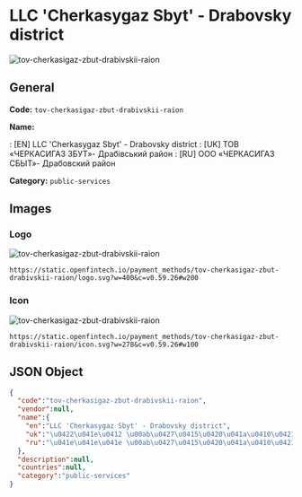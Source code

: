 
# LLC 'Cherkasygaz Sbyt' - Drabovsky district 
![tov-cherkasigaz-zbut-drabivskii-raion](https://static.openfintech.io/payment_methods/tov-cherkasigaz-zbut-drabivskii-raion/logo.svg?w=400&c=v0.59.26#w200)  

## General 
**Code:** `tov-cherkasigaz-zbut-drabivskii-raion` 
 
**Name:** 
 
:	[EN] LLC 'Cherkasygaz Sbyt' - Drabovsky district 
:	[UK] ТОВ «ЧЕРКАСИГАЗ ЗБУТ»- Драбівський район 
:	[RU] ООО «ЧЕРКАСИГАЗ СБЫТ»- Драбовский район 
 
**Category:** `public-services` 
 

## Images 

### Logo 
![tov-cherkasigaz-zbut-drabivskii-raion](https://static.openfintech.io/payment_methods/tov-cherkasigaz-zbut-drabivskii-raion/logo.svg?w=400&c=v0.59.26#w200)  

```
https://static.openfintech.io/payment_methods/tov-cherkasigaz-zbut-drabivskii-raion/logo.svg?w=400&c=v0.59.26#w200
```  

### Icon 
![tov-cherkasigaz-zbut-drabivskii-raion](https://static.openfintech.io/payment_methods/tov-cherkasigaz-zbut-drabivskii-raion/icon.svg?w=278&c=v0.59.26#w100)  

```
https://static.openfintech.io/payment_methods/tov-cherkasigaz-zbut-drabivskii-raion/icon.svg?w=278&c=v0.59.26#w100
```  

## JSON Object 

```json
{
  "code":"tov-cherkasigaz-zbut-drabivskii-raion",
  "vendor":null,
  "name":{
    "en":"LLC 'Cherkasygaz Sbyt' - Drabovsky district",
    "uk":"\u0422\u041e\u0412 \u00ab\u0427\u0415\u0420\u041a\u0410\u0421\u0418\u0413\u0410\u0417 \u0417\u0411\u0423\u0422\u00bb- \u0414\u0440\u0430\u0431\u0456\u0432\u0441\u044c\u043a\u0438\u0439 \u0440\u0430\u0439\u043e\u043d",
    "ru":"\u041e\u041e\u041e \u00ab\u0427\u0415\u0420\u041a\u0410\u0421\u0418\u0413\u0410\u0417 \u0421\u0411\u042b\u0422\u00bb- \u0414\u0440\u0430\u0431\u043e\u0432\u0441\u043a\u0438\u0439 \u0440\u0430\u0439\u043e\u043d"
  },
  "description":null,
  "countries":null,
  "category":"public-services"
}
```  
